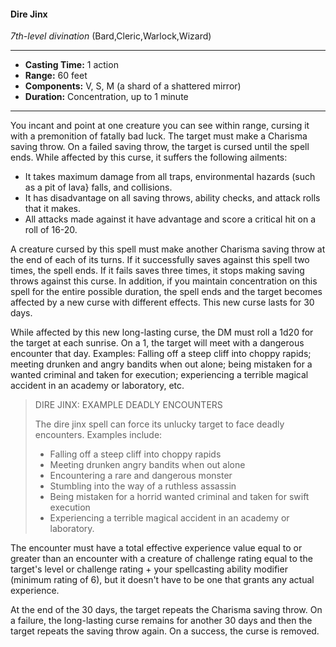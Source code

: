 #### Dire Jinx
*7th-level divination* (Bard,Cleric,Warlock,Wizard)
___
- **Casting Time:** 1 action
- **Range:** 60 feet
- **Components:** V, S, M (a shard of a shattered mirror)
- **Duration:** Concentration, up to 1 minute
---
You incant and point at one creature you can see within range, cursing it with a premonition of fatally bad luck. The target must make a Charisma saving throw. On a failed saving throw, the target is cursed until the spell ends. While affected by this curse, it suffers the following ailments:

* It takes maximum damage from all traps, environmental hazards (such as a pit of lava} falls, and collisions.
* It has disadvantage on all saving throws, ability checks, and attack rolls that it makes.
* All attacks made against it have advantage and score a critical hit on a roll of 16-20.

A creature cursed by this spell must make another Charisma saving throw at the end of each of its turns. If it successfully saves against this spell two times, the spell ends. If it fails saves three times, it stops making saving throws against this curse. In addition, if you maintain concentration on this spell for the entire possible duration, the spell ends and the target becomes affected by a new curse with different effects. This new curse lasts for 30 days.

While affected by this new long-lasting curse, the DM must roll a 1d20 for the target at each sunrise. On a 1, the target will meet with a dangerous encounter that day. Examples: Falling off a steep cliff into choppy rapids; meeting drunken and angry bandits when out alone; being mistaken for a wanted criminal and taken for execution; experiencing a terrible magical accident in an academy or laboratory, etc.

> DIRE JINX: EXAMPLE DEADLY ENCOUNTERS 
>
>The dire jinx spell can force its unlucky target to 
face deadly encounters. Examples include: 
>
>* Falling off a steep cliff into choppy rapids 
>* Meeting drunken angry bandits when out alone 
>* Encountering a rare and dangerous monster 
>* Stumbling into the way of a ruthless assassin 
>* Being mistaken for a horrid wanted criminal and taken for swift execution 
>* Experiencing a terrible magical accident in an academy or laboratory.

The encounter must have a total effective experience value equal to or greater than an encounter with a creature of challenge rating equal to the target's level or challenge rating + your spellcasting ability modifier (minimum rating of 6), but it doesn't have to be one that grants any actual experience.

At the end of the 30 days, the target repeats the Charisma saving throw. On a failure, the long-lasting curse remains for another 30 days and then the target repeats the saving throw again. On a success, the curse is removed.
